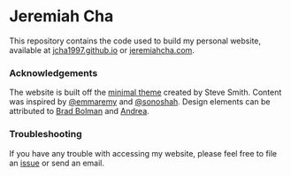 Jeremiah Cha
================

This repository contains the code used to build my personal website,
available at [jcha1997.github.io](https://jcha1997.github.io) or
[jeremiahcha.com](https://www.jeremiahcha.com).

### Acknowledgements

The website is built off the [minimal
theme](https://github.com/orderedlist/minimal) created by Steve Smith.
Content was inspired by [@emmaremy](https://github.com/emmaremy) and
[@sonoshah](https://github.com/sonoshah). Design elements can be
attributed to [Brad Bolman](http://brad.bolman.com/) and
[Andrea](https://www.instagram.com/runon.studio/).

### Troubleshooting

If you have any trouble with accessing my website, please feel free to
file an [issue](https://github.com/jcha1997/jcha1997.github.io/issues)
or send an email.
